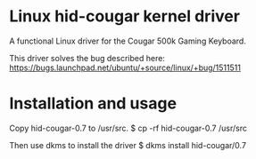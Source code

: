 # Linux hid-cougar kernel driver

A functional Linux driver for the Cougar 500k Gaming Keyboard.

This driver solves the bug described here: https://bugs.launchpad.net/ubuntu/+source/linux/+bug/1511511

# Installation and usage

Copy hid-cougar-0.7 to /usr/src.
$ cp -rf hid-cougar-0.7 /usr/src

Then use dkms to install the driver
$ dkms install hid-cougar/0.7
